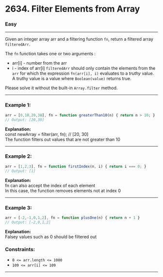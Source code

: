 # 2634. Filter Elements from Array

### Easy

---

Given an integer array arr and a filtering function `fn`, return a filtered array `filteredArr`.

The `fn` function takes one or two arguments :

- arr[i] - number from the arr
- i - index of arr[i]
`filteredArr` should only contain the elements from the `arr` for which the expression `fn(arr[i], i)` evaluates to a *truthy* value. A truthy value is a value where `Boolean(value)` returns true.

Please solve it without the built-in `Array.filter` method.

 

---

### Example 1:

```javascript
arr = [0,10,20,30], fn = function greaterThan10(n) { return n > 10; }
// Output: [20,30]
```

**Explanation:**  <br>
const newArray = filter(arr, fn); // [20, 30] <br>
The function filters out values that are not greater than 10

---

### Example 2:

```javascript
arr = [1,2,3], fn = function firstIndex(n, i) { return i === 0; }
// Output: [1]
```

**Explanation:**  <br> 
fn can also accept the index of each element <br>
In this case, the function removes elements not at index 0

---

### Example 3:

```javascript
arr = [-2,-1,0,1,2], fn = function plusOne(n) { return n + 1 }
// Output: [-2,0,1,2]
```

**Explanation:**  <br> 
Falsey values such as 0 should be filtered out

### Constraints:
- `0 <= arr.length <= 1000`
- `109 <= arr[i] <= 109`

---